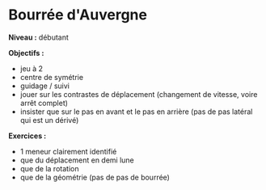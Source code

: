 # Bourrée d'Auvergne

**Niveau :** débutant

**Objectifs :**

- jeu à 2
- centre de symétrie
- guidage / suivi
- jouer sur les contrastes de déplacement (changement de vitesse, voire arrêt complet)
- insister que sur le pas en avant et le pas en arrière (pas de pas latéral qui est un dérivé)

**Exercices :**

- 1 meneur clairement identifié
- que du déplacement en demi lune
- que de la rotation
- que de la géométrie (pas de pas de bourrée)
